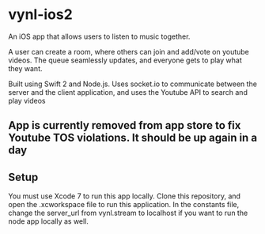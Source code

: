 # vynl-ios2

An iOS app that allows users to listen to music together.

A user can create a room, where others can join and add/vote on youtube videos. The queue seamlessly updates, and everyone gets to play what they want.

Built using Swift 2 and Node.js. Uses socket.io to communicate between the server and the client application, and uses the Youtube API to search and play videos

## App is currently removed from app store to fix Youtube TOS violations. It should be up again in a day

## Setup
You must use Xcode 7 to run this app locally. Clone this repository, and open the .xcworkspace file to run this application. In the constants file, change the server_url from vynl.stream to localhost if you want to run the node app locally as well.
